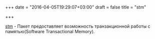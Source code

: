 +++
date = "2016-04-05T19:29:07+03:00"
draft = false
title = "stm"

+++

<p><a href="https://github.com/lukechampine/stm">stm</a>&nbsp;- Пакет предоставляет возможность транзакционной работы с памятью(Software Transactional Memory).</p>

